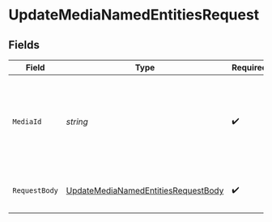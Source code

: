 # UpdateMediaNamedEntitiesRequest


## Fields

| Field                                                                                               | Type                                                                                                | Required                                                                                            | Description                                                                                         | Example                                                                                             |
| --------------------------------------------------------------------------------------------------- | --------------------------------------------------------------------------------------------------- | --------------------------------------------------------------------------------------------------- | --------------------------------------------------------------------------------------------------- | --------------------------------------------------------------------------------------------------- |
| `MediaId`                                                                                           | *string*                                                                                            | :heavy_check_mark:                                                                                  | The unique identifier assigned to the media when created. The value should be a valid UUID.<br/>    | 0cec3c88-c69d-4232-9b96-f0976327fa2d                                                                |
| `RequestBody`                                                                                       | [UpdateMediaNamedEntitiesRequestBody](../../Models/Requests/UpdateMediaNamedEntitiesRequestBody.md) | :heavy_check_mark:                                                                                  | N/A                                                                                                 | {<br/>"namedEntities": true<br/>}                                                                   |